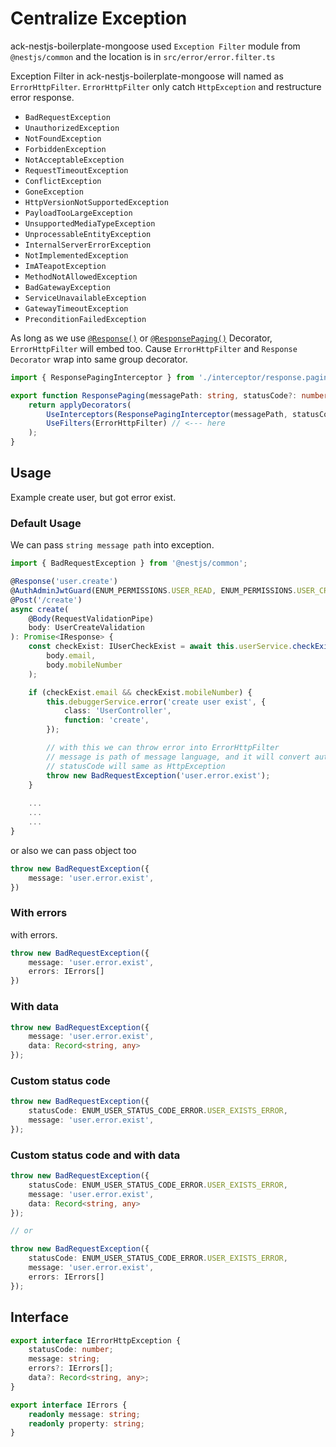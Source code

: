 # Centralize Exception

ack-nestjs-boilerplate-mongoose used `Exception Filter` module from `@nestjs/common` and the location is in `src/error/error.filter.ts`

Exception Filter in ack-nestjs-boilerplate-mongoose will named as `ErrorHttpFilter`. `ErrorHttpFilter` only catch `HttpException` and restructure error response.

* `BadRequestException`
* `UnauthorizedException`
* `NotFoundException`
* `ForbiddenException`
* `NotAcceptableException`
* `RequestTimeoutException`
* `ConflictException`
* `GoneException`
* `HttpVersionNotSupportedException`
* `PayloadTooLargeException`
* `UnsupportedMediaTypeException`
* `UnprocessableEntityException`
* `InternalServerErrorException`
* `NotImplementedException`
* `ImATeapotException`
* `MethodNotAllowedException`
* `BadGatewayException`
* `ServiceUnavailableException`
* `GatewayTimeoutException`
* `PreconditionFailedException`

As long as we use [`@Response()`](centralize-response.md) or [`@ResponsePaging()`](centralize-response.md) Decorator, `ErrorHttpFilter` will embed too. Cause `ErrorHttpFilter` and `Response Decorator` wrap into same group decorator.

```typescript
import { ResponsePagingInterceptor } from './interceptor/response.paging.interceptor';

export function ResponsePaging(messagePath: string, statusCode?: number): any {
    return applyDecorators(
        UseInterceptors(ResponsePagingInterceptor(messagePath, statusCode)),
        UseFilters(ErrorHttpFilter) // <--- here
    );
}
```

## Usage

Example create user, but got error exist.

### Default Usage

We can pass `string message path` into exception.

```typescript
import { BadRequestException } from '@nestjs/common';

@Response('user.create')
@AuthAdminJwtGuard(ENUM_PERMISSIONS.USER_READ, ENUM_PERMISSIONS.USER_CREATE)
@Post('/create')
async create(
    @Body(RequestValidationPipe)
    body: UserCreateValidation
): Promise<IResponse> {
    const checkExist: IUserCheckExist = await this.userService.checkExist(
        body.email,
        body.mobileNumber
    );

    if (checkExist.email && checkExist.mobileNumber) {
        this.debuggerService.error('create user exist', {
            class: 'UserController',
            function: 'create',
        });

        // with this we can throw error into ErrorHttpFilter
        // message is path of message language, and it will convert automatically
        // statusCode will same as HttpException
        throw new BadRequestException('user.error.exist');
    }
    
    ...
    ...
    ...
}
```

or also we can pass object too

```typescript
throw new BadRequestException({
    message: 'user.error.exist',
})
```

### With errors

with errors.

```typescript
throw new BadRequestException({
    message: 'user.error.exist',
    errors: IErrors[]
})
```

### With data

```typescript
throw new BadRequestException({
    message: 'user.error.exist',
    data: Record<string, any>
});
```

### Custom status code

```typescript
throw new BadRequestException({
    statusCode: ENUM_USER_STATUS_CODE_ERROR.USER_EXISTS_ERROR,
    message: 'user.error.exist',
});
```

### Custom status code and with data

```typescript
throw new BadRequestException({
    statusCode: ENUM_USER_STATUS_CODE_ERROR.USER_EXISTS_ERROR,
    message: 'user.error.exist',
    data: Record<string, any>
});

// or

throw new BadRequestException({
    statusCode: ENUM_USER_STATUS_CODE_ERROR.USER_EXISTS_ERROR,
    message: 'user.error.exist',
    errors: IErrors[]
});

```

## Interface

```typescript
export interface IErrorHttpException {
    statusCode: number;
    message: string;
    errors?: IErrors[];
    data?: Record<string, any>;
}

export interface IErrors {
    readonly message: string;
    readonly property: string;
}
```
